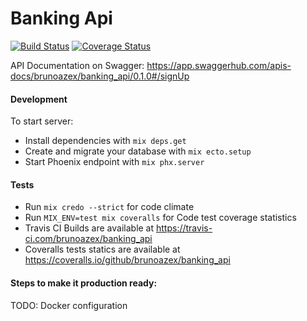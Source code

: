 # Banking Api

[![Build Status](https://travis-ci.com/brunoazex/banking_api.svg?branch=master)](https://travis-ci.com/brunoazex/banking_api)
[![Coverage Status](https://coveralls.io/repos/github/brunoazex/banking_api/badge.svg?branch=master)](https://coveralls.io/github/brunoazex/banking_api?branch=master)

API Documentation on Swagger: https://app.swaggerhub.com/apis-docs/brunoazex/banking_api/0.1.0#/signUp

#### Development
To start server:
  * Install dependencies with `mix deps.get`
  * Create and migrate your database with `mix ecto.setup`
  * Start Phoenix endpoint with `mix phx.server`
  
#### Tests
* Run `mix credo --strict` for code climate
* Run `MIX_ENV=test mix coveralls` for Code test coverage statistics
* Travis CI Builds are available at https://travis-ci.com/brunoazex/banking_api
* Coveralls tests statics are available at https://coveralls.io/github/brunoazex/banking_api

#### Steps to make it production ready:
TODO: Docker configuration

